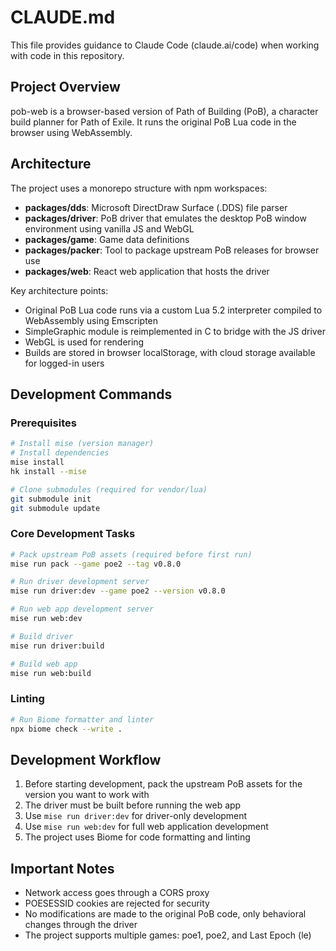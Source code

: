 # CLAUDE.md

This file provides guidance to Claude Code (claude.ai/code) when working with code in this repository.

## Project Overview

pob-web is a browser-based version of Path of Building (PoB), a character build planner for Path of Exile. It runs the original PoB Lua code in the browser using WebAssembly.

## Architecture

The project uses a monorepo structure with npm workspaces:

- **packages/dds**: Microsoft DirectDraw Surface (.DDS) file parser
- **packages/driver**: PoB driver that emulates the desktop PoB window environment using vanilla JS and WebGL
- **packages/game**: Game data definitions
- **packages/packer**: Tool to package upstream PoB releases for browser use
- **packages/web**: React web application that hosts the driver

Key architecture points:
- Original PoB Lua code runs via a custom Lua 5.2 interpreter compiled to WebAssembly using Emscripten
- SimpleGraphic module is reimplemented in C to bridge with the JS driver
- WebGL is used for rendering
- Builds are stored in browser localStorage, with cloud storage available for logged-in users

## Development Commands

### Prerequisites
```bash
# Install mise (version manager)
# Install dependencies
mise install
hk install --mise

# Clone submodules (required for vendor/lua)
git submodule init
git submodule update
```

### Core Development Tasks
```bash
# Pack upstream PoB assets (required before first run)
mise run pack --game poe2 --tag v0.8.0

# Run driver development server
mise run driver:dev --game poe2 --version v0.8.0

# Run web app development server
mise run web:dev

# Build driver
mise run driver:build

# Build web app
mise run web:build
```

### Linting
```bash
# Run Biome formatter and linter
npx biome check --write .
```

## Development Workflow

1. Before starting development, pack the upstream PoB assets for the version you want to work with
2. The driver must be built before running the web app
3. Use `mise run driver:dev` for driver-only development
4. Use `mise run web:dev` for full web application development
5. The project uses Biome for code formatting and linting

## Important Notes

- Network access goes through a CORS proxy
- POESESSID cookies are rejected for security
- No modifications are made to the original PoB code, only behavioral changes through the driver
- The project supports multiple games: poe1, poe2, and Last Epoch (le)